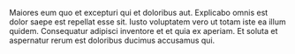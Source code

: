 Maiores eum quo et excepturi qui et doloribus aut. Explicabo omnis est dolor saepe est repellat esse sit. Iusto voluptatem vero ut totam iste ea illum quidem. Consequatur adipisci inventore et et quia ex aperiam. Et soluta et aspernatur rerum est doloribus ducimus accusamus qui.